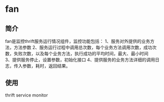 fan
===
## 简介
   fan是监控thrift服务运行情况组件，监控功能包括：
   1、服务对外提供的业务方法，方法参数
   2、服务运行过程中调用总次数，每个业务方法调用次数，成功次数，失败次数，以及每个业务方法，执行成功的平均时间，最大、最小时间   
   3、提供服务停止，设置参数，初始化接口
   4、提供服务的业务方法详细的调用日志，传入参数，耗时，返回结果。
## 使用

thrift service monitor
